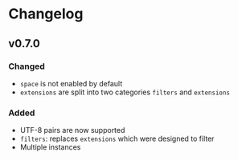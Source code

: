 # Changelog
## v0.7.0
### Changed
+ `space` is not enabled by default
+ `extensions` are split into two categories `filters` and `extensions`
### Added
+ UTF-8 pairs are now supported
+ `filters`: replaces `extensions` which were designed to filter
+ Multiple instances
